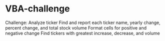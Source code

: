 # VBA-challenge
Challenge:
  Analyze ticker
  Find and report each ticker name, yearly change, percent change, and total stock volume
  Format cells for positive and negative change
  Find tickers with greatest increase, decrease, and volume 
